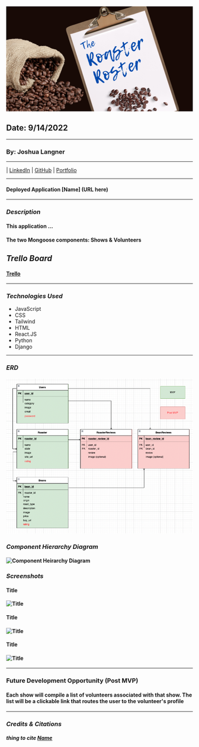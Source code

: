 #### ![header](/assets/Header_README.png)

## Date: 9/14/2022

---

### By: Joshua Langner

---

| [LinkedIn](https://www.linkedin.com/in/josh-langner-48) | [GitHub](https://github.com/jlangner87) | [Portfolio](https://jlangner.herokuapp.com/)

---

#### Deployed Application [Name] (URL here)

---

### **_Description_**

#### This application ...

#### The two Mongoose components: Shows & Volunteers

## **_Trello Board_**

#### [Trello](https://trello.com/invite/b/95nVN1hO/35ebf9deab96d041ac13810f38896965/roaster-roster)

---

### **_Technologies Used_**

- JavaScript
- CSS
- Tailwind
- HTML
- React.JS
- Python
- Django

---

### **_ERD_**

#### ![ERD](/assets/erd.png)

### **_Component Hierarchy Diagram_**

#### ![Component Heirarchy Diagram](path)

### **_Screenshots_**

#### Title

#### ![Title](path)

#### Title

#### ![Title](path)
#### Title

#### ![Title](path)

---

### **Future Development Opportunity (Post MVP)**

#### Each show will compile a list of volunteers associated with that show. The list will be a clickable link that routes the user to the volunteer's profile




---

### _Credits & Citations_

##### thing to cite [Name](url)
